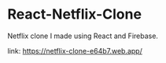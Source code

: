 # React-Netflix-Clone
Netflix clone I made using React and Firebase.

link: https://netflix-clone-e64b7.web.app/

